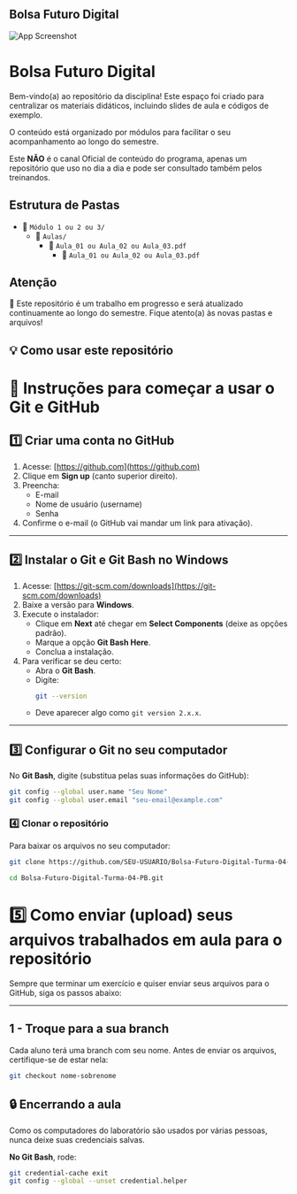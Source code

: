 

## Bolsa Futuro Digital


![App Screenshot](https://www.ifmg.edu.br/portal/noticias/programa-bolsa-futuro-digital/logo1.jpg/@@images/8e0acb2b-3a8b-4c3d-bb02-c7ee52d47ab3.jpeg)


# Bolsa Futuro Digital

Bem-vindo(a) ao repositório da disciplina! Este espaço foi criado para centralizar os materiais didáticos, incluindo slides de aula e códigos de exemplo.

O conteúdo está organizado por módulos para facilitar o seu acompanhamento ao longo do semestre.

Este **NÃO** é o canal Oficial de conteúdo do programa, apenas um repositório que uso no dia a dia e pode ser consultado também pelos treinandos.

## Estrutura de Pastas

- 📁 `Módulo 1 ou 2 ou 3/`
  - 📁 `Aulas/`
    - 📁 `Aula_01 ou Aula_02 ou Aula_03.pdf`
         - 📄 `Aula_01 ou Aula_02 ou Aula_03.pdf`

## Atenção

📌 Este repositório é um trabalho em progresso e será atualizado continuamente ao longo do semestre. 
Fique atento(a) às novas pastas e arquivos!

## 💡 Como usar este repositório

# 🚀 Instruções para começar a usar o Git e GitHub

## 1️⃣ Criar uma conta no GitHub
1. Acesse: [https://github.com](https://github.com)
2. Clique em **Sign up** (canto superior direito).
3. Preencha:
   - E-mail
   - Nome de usuário (username)
   - Senha
4. Confirme o e-mail (o GitHub vai mandar um link para ativação).

---

## 2️⃣ Instalar o Git e Git Bash no Windows
1. Acesse: [https://git-scm.com/downloads](https://git-scm.com/downloads)
2. Baixe a versão para **Windows**.
3. Execute o instalador:
   - Clique em **Next** até chegar em **Select Components** (deixe as opções padrão).
   - Marque a opção **Git Bash Here**.
   - Conclua a instalação.
4. Para verificar se deu certo:
   - Abra o **Git Bash**.
   - Digite:
     ```bash
     git --version
     ```
   - Deve aparecer algo como `git version 2.x.x`.

---

## 3️⃣ Configurar o Git no seu computador
No **Git Bash**, digite (substitua pelas suas informações do GitHub):

```bash
git config --global user.name "Seu Nome"
git config --global user.email "seu-email@example.com"
 ```


### 4️⃣ Clonar o repositório
Para baixar os arquivos no seu computador:
```bash
git clone https://github.com/SEU-USUARIO/Bolsa-Futuro-Digital-Turma-04-PB.git
 ```

```bash
cd Bolsa-Futuro-Digital-Turma-04-PB.git
```

# 5️⃣ Como enviar (upload) seus arquivos trabalhados em aula para o repositório

Sempre que terminar um exercício e quiser enviar seus arquivos para o GitHub, siga os passos abaixo:

---

## 1 - Troque para a sua branch
Cada aluno terá uma branch com seu nome. Antes de enviar os arquivos, certifique-se de estar nela:

```bash
git checkout nome-sobrenome
```

## 🔒 Encerrando a aula
Como os computadores do laboratório são usados por várias pessoas, nunca deixe suas credenciais salvas.

**No Git Bash**, rode:
   ```bash
   git credential-cache exit
   git config --global --unset credential.helper

